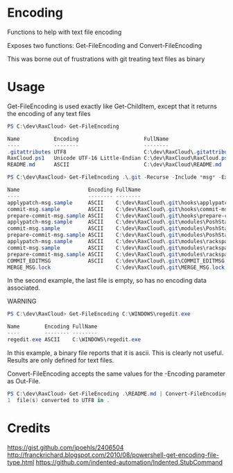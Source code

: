 # Encoding
Functions to help with text file encoding

Exposes two functions: Get-FileEncoding and Convert-FileEncoding

This was borne out of frustrations with git treating text files as binary

# Usage
Get-FileEncoding is used exactly like Get-ChildItem, except that it returns the encoding of any text files

```powershell
PS C:\dev\RaxCloud> Get-FileEncoding

Name           Encoding                     FullName
----           --------                     --------
.gitattributes UTF8                         C:\dev\RaxCloud\.gitattributes
RaxCloud.ps1   Unicode UTF-16 Little-Endian C:\dev\RaxCloud\RaxCloud.ps1
README.md      ASCII                        C:\dev\RaxCloud\README.md
```

```powershell
PS C:\dev\RaxCloud> Get-FileEncoding .\.git -Recurse -Include *msg* -Exclude hooks

Name                      Encoding FullName
----                      -------- --------
applypatch-msg.sample     ASCII    C:\dev\RaxCloud\.git\hooks\applypatch-msg.sample
commit-msg.sample         ASCII    C:\dev\RaxCloud\.git\hooks\commit-msg.sample
prepare-commit-msg.sample ASCII    C:\dev\RaxCloud\.git\hooks\prepare-commit-msg.sample
applypatch-msg.sample     ASCII    C:\dev\RaxCloud\.git\modules\PoshStack\hooks\applypatch-msg.sample
commit-msg.sample         ASCII    C:\dev\RaxCloud\.git\modules\PoshStack\hooks\commit-msg.sample
prepare-commit-msg.sample ASCII    C:\dev\RaxCloud\.git\modules\PoshStack\hooks\prepare-commit-msg.sample
applypatch-msg.sample     ASCII    C:\dev\RaxCloud\.git\modules\rackspacecloud_powershell\hooks\applypatch-msg.sample
commit-msg.sample         ASCII    C:\dev\RaxCloud\.git\modules\rackspacecloud_powershell\hooks\commit-msg.sample
prepare-commit-msg.sample ASCII    C:\dev\RaxCloud\.git\modules\rackspacecloud_powershell\hooks\prepare-commit-msg.sample
COMMIT_EDITMSG            ASCII    C:\dev\RaxCloud\.git\COMMIT_EDITMSG
MERGE_MSG.lock                     C:\dev\RaxCloud\.git\MERGE_MSG.lock
```

In the second example, the last file is empty, so has no encoding data associated.

WARNING

```powershell
PS C:\dev\RaxCloud> Get-FileEncoding C:\WINDOWS\regedit.exe

Name        Encoding FullName
----        -------- --------
regedit.exe ASCII    C:\WINDOWS\regedit.exe
```

In this example, a binary file reports that it is ascii. This is clearly not useful. Results are only defined for text files.


Convert-FileEncoding accepts the same values for the -Encoding parameter as Out-File.

```powershell
PS C:\dev\RaxCloud> Get-FileEncoding .\README.md | Convert-FileEncoding -Encoding UTF8
1  file(s) converted to UTF8 in .
```

# Credits
https://gist.github.com/jpoehls/2406504
http://franckrichard.blogspot.com/2010/08/powershell-get-encoding-file-type.html
https://github.com/indented-automation/Indented.StubCommand
